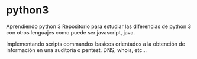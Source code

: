 # python3
Aprendiendo python 3
Repositorio para estudiar las diferencias de python 3 con otros lenguajes como puede ser javascript, java.

Implementando scripts commandos basicos orientados a la obtención de información en una auditoria o pentest.
DNS, whois, etc...

